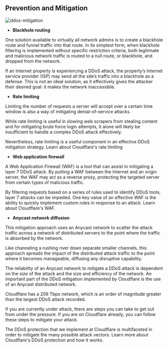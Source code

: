 ## Prevention and Mitigation

![ddos-mitigation](/ddos-mitigation-stages.png)



- **Blackhole routing**

One solution available to virtually all network admins is to create a blackhole route and funnel traffic into that route. In its simplest form, when blackhole filtering is implemented without specific restriction criteria, both legitimate and malicious network traffic is routed to a null route, or blackhole, and dropped from the network.

If an Internet property is experiencing a DDoS attack, the property’s Internet service provider (ISP) may send all the site’s traffic into a blackhole as a defense. This is not an ideal solution, as it effectively gives the attacker their desired goal: it makes the network inaccessible.



- **Rate limiting**

Limiting the number of requests a server will accept over a certain time window is also a way of mitigating denial-of-service attacks.

While rate limiting is useful in slowing web scrapers from stealing content and for mitigating brute force login attempts, it alone will likely be insufficient to handle a complex DDoS attack effectively.

Nevertheless, rate limiting is a useful component in an effective DDoS mitigation strategy. Learn about Cloudflare's rate limiting



- **Web application firewall**

A Web Application Firewall (WAF) is a tool that can assist in mitigating a layer 7 DDoS attack. By putting a WAF between the Internet and an origin server, the WAF may act as a reverse proxy, protecting the targeted server from certain types of malicious traffic.

By filtering requests based on a series of rules used to identify DDoS tools, layer 7 attacks can be impeded. One key value of an effective WAF is the ability to quickly implement custom rules in response to an attack. Learn about Cloudflare's WAF.



- **Anycast network diffusion**

This mitigation approach uses an Anycast network to scatter the attack traffic across a network of distributed servers to the point where the traffic is absorbed by the network.

Like channeling a rushing river down separate smaller channels, this approach spreads the impact of the distributed attack traffic to the point where it becomes manageable, diffusing any disruptive capability.

The reliability of an Anycast network to mitigate a DDoS attack is dependent on the size of the attack and the size and efficiency of the network. An important part of the DDoS mitigation implemented by Cloudflare is the use of an Anycast distributed network.

Cloudflare has a 209 Tbps network, which is an order of magnitude greater than the largest DDoS attack recorded.

If you are currently under attack, there are steps you can take to get out from under the pressure. If you are on Cloudflare already, you can follow these steps to mitigate your attack.

The DDoS protection that we implement at Cloudflare is multifaceted in order to mitigate the many possible attack vectors. Learn more about Cloudflare's DDoS protection and how it works.